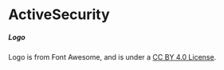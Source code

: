 # ActiveSecurity

##### Logo

Logo is from Font Awesome, and is under a [CC BY 4.0 License](https://creativecommons.org/licenses/by/4.0/).